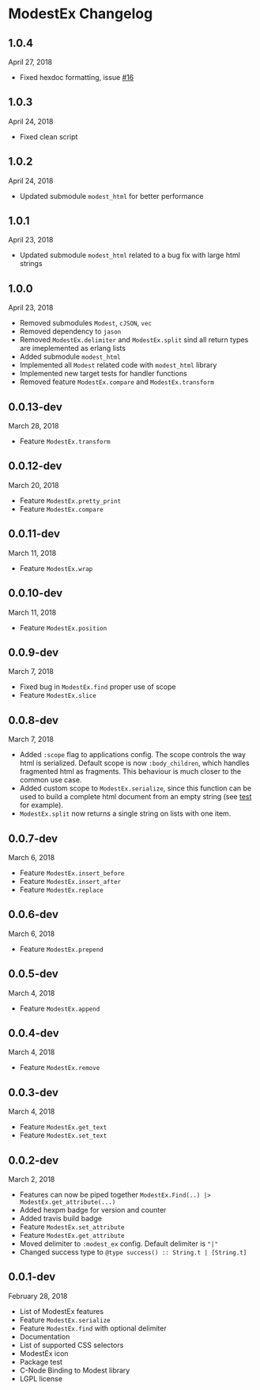 # ModestEx Changelog

## 1.0.4

April 27, 2018

- Fixed hexdoc formatting, issue [#16](https://github.com/f34nk/modest_ex/issues/16)

## 1.0.3

April 24, 2018

- Fixed clean script

## 1.0.2

April 24, 2018

- Updated submodule `modest_html` for better performance

## 1.0.1

April 23, 2018

- Updated submodule `modest_html` related to a bug fix with large html strings

## 1.0.0

April 23, 2018

- Removed submodules `Modest`, `cJSON`, `vec`
- Removed dependency to `jason`
- Removed `ModestEx.delimiter` and `ModestEx.split` sind all return types are imeplemented as erlang lists
- Added submodule `modest_html`
- Implemented all `Modest` related code with `modest_html` library
- Implemented new target tests for handler functions
- Removed feature `ModestEx.compare` and `ModestEx.transform`

## 0.0.13-dev

March 28, 2018

- Feature `ModestEx.transform`

## 0.0.12-dev

March 20, 2018

- Feature `ModestEx.pretty_print`
- Feature `ModestEx.compare`

## 0.0.11-dev

March 11, 2018

- Feature `ModestEx.wrap`

## 0.0.10-dev

March 11, 2018

- Feature `ModestEx.position`

## 0.0.9-dev

March 7, 2018

- Fixed bug in `ModestEx.find` proper use of scope
- Feature `ModestEx.slice`

## 0.0.8-dev

March 7, 2018

- Added `:scope` flag to applications config. The scope controls the way html is serialized. Default scope is now `:body_children`, which handles fragmented html as fragments. This behaviour is much closer to the common use case.
- Added custom scope to `ModestEx.serialize`, since this function can be used to build a complete html document from an empty string (see [test](https://github.com/f34nk/modest_ex/blob/master/test/modest_ex_serialize_test.exs#L5-L8) for example).
- `ModestEx.split` now returns a single string on lists with one item.

## 0.0.7-dev

March 6, 2018

- Feature `ModestEx.insert_before`
- Feature `ModestEx.insert_after`
- Feature `ModestEx.replace`

## 0.0.6-dev

March 6, 2018

- Feature `ModestEx.prepend`

## 0.0.5-dev

March 4, 2018

- Feature `ModestEx.append`

## 0.0.4-dev

March 4, 2018

- Feature `ModestEx.remove`

## 0.0.3-dev

March 4, 2018

- Feature `ModestEx.get_text`
- Feature `ModestEx.set_text`

## 0.0.2-dev

March 2, 2018

- Features can now be piped together `ModestEx.Find(..) |> ModestEx.get_attribute(...)`
- Added hexpm badge for version and counter
- Added travis build badge
- Feature `ModestEx.set_attribute`
- Feature `ModestEx.get_attribute`
- Moved delimiter to `:modest_ex` config. Default delimiter is `"|"`
- Changed success type to `@type success() :: String.t | [String.t]`

## 0.0.1-dev

February 28, 2018

- List of ModestEx features
- Feature `ModestEx.serialize`
- Feature `ModestEx.find` with optional delimiter
- Documentation
- List of supported CSS selectors
- ModestEx icon
- Package test
- C-Node Binding to Modest library
- LGPL license